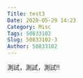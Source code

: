 ```yaml
---
Title: test3
Date: 2020-05-29 14:23
Category: Misc
Tags: 50833102
Slug: 50833102-3
Author: 50833102
---
```


測試，測試，測試!!

<!-- PELICAN_END_SUMMARY -->

